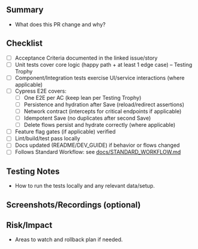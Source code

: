 ## Summary

- What does this PR change and why?

## Checklist

- [ ] Acceptance Criteria documented in the linked issue/story
- [ ] Unit tests cover core logic (happy path + at least 1 edge case) – Testing Trophy
- [ ] Component/Integration tests exercise UI/service interactions (where applicable)
- [ ] Cypress E2E covers:
  - [ ] One E2E per AC (keep lean per Testing Trophy)
  - [ ] Persistence and hydration after Save (reload/redirect assertions)
  - [ ] Network contract (intercepts for critical endpoints if applicable)
  - [ ] Idempotent Save (no duplicates after second Save)
  - [ ] Delete flows persist and hydrate correctly (where applicable)
- [ ] Feature flag gates (if applicable) verified
- [ ] Lint/build/test pass locally
- [ ] Docs updated (README/DEV_GUIDE) if behavior or flows changed
 - [ ] Follows Standard Workflow: see [docs/STANDARD_WORKFLOW.md](../docs/STANDARD_WORKFLOW.md)

## Testing Notes

- How to run the tests locally and any relevant data/setup.

## Screenshots/Recordings (optional)

## Risk/Impact

- Areas to watch and rollback plan if needed.
